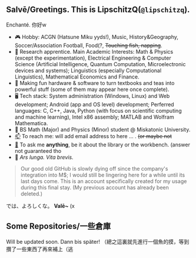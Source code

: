 ## Salvē/Greetings. This is LipschitzQ(`@lipschitzq`). 
<!--
**lipschitzq/lipschitzq** is a ✨ _special_ ✨ repository because its `README.md` (this file) appears on your GitHub profile.

Here are some ideas to get you started:

- 🔭 I’m currently working on ...
- 🌱 I’m currently learning ...
- 👯 I’m looking to collaborate on ...
- 🤔 I’m looking for help with ...
- 💬 Ask me about ...
- 📫 How to reach me: ...
- 😄 Pronouns: ...
- ⚡ Fun fact: ...
-->


Enchanté. 你好w



- 🎮 Hobby: ACGN (Hatsune Miku yyds!), Music, History&Geography, Soccer/Association Football, Food(?, ~~Touching fish, napping~~.
- 📘 Research apprentice. Main Academic Interests: Math & Physics (except the experimentation), Electrical Engineering & Computer Science (Artificial Intelligence, Quantum Computation, Microelectronic devices and systems); Linguistics (especially Computational Linguistics), Mathematical Economics and Finance.
- 🔌 Making fun hardware & software to turn textbooks and teas into powerful stuff (some of them may appear here once complete). 
- 🖥️ Tech stack: System administration (Windows, Linux) and Web development; Android (app and OS level) development; Perferred languages: C, C++, Java, Python (with focus on scientific computing and machine learning), Intel x86 assembly; MATLAB and Wolfram Mathematica. 
- 📖 BS Math (Major) and Physics (Minor) student @ Miskatonic University.
- [📫](mailto:lipschitzq@???) To reach me: will add email address to here ... . ~~(or maybe not~~
- [💬](https://github.com/lipschitzq/lipschitzq/issues) To ask me **anything**, be it about the library or the workbench. (answer not guaranteed tho
- 🌸 *Ars lunga. Vita brevis.*



> Our good old GitHub is slowly dying off since the company's integration into M$; I would still be lingering here for a while until its last days come. This is an account specifically created for my usage during this final stay. (My previous account has already been deleted.)


では、よろしくな。
**Valē~** (x



## Some Repositories/一些倉庫
Will be updated soon. Dann bis später! （總之這裏就先進行一個魚的摸，等到攢了一些東西了再來補上（逃

